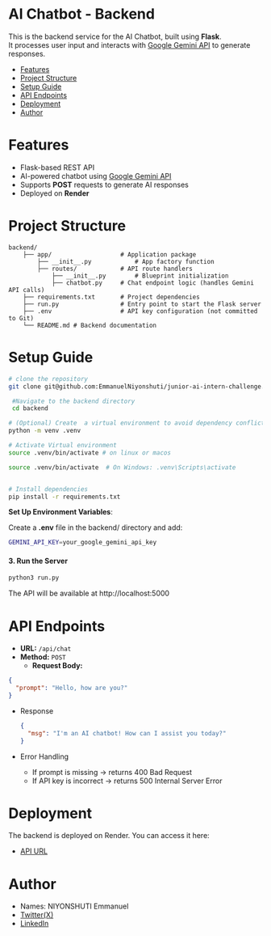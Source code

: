 # AI Chatbot - Backend

This is the backend service for the AI Chatbot, built using **Flask**.  
It processes user input and interacts with [Google Gemini API](https://ai.google.dev/gemini-api) to generate responses.


- [Features](#features)
- [Project Structure](#project-structure)
- [Setup Guide](#setup-guide)
- [API Endpoints](#api-endpoints)
- [Deployment](#deployment)
- [Author](#author)

# Features
- Flask-based REST API
- AI-powered chatbot using [Google Gemini API](https://ai.google.dev/gemini-api)
- Supports **POST** requests to generate AI responses
- Deployed on **Render**

# Project Structure
```
backend/
    ├── app/                   # Application package
        ├── __init__.py            # App factory function
        ├── routes/            # API route handlers
            ├── __init__.py        # Blueprint initialization 
            ├── chatbot.py     # Chat endpoint logic (handles Gemini API calls) 
    ├── requirements.txt       # Project dependencies
    ├── run.py                 # Entry point to start the Flask server
    ├── .env                   # API key configuration (not committed to Git) 
    └── README.md # Backend documentation
```

# Setup Guide

```bash
# clone the repository
git clone git@github.com:EmmanuelNiyonshuti/junior-ai-intern-challenge.git

 #Navigate to the backend directory
 cd backend

# (Optional) Create  a virtual environment to avoid dependency conflicts
python -m venv .venv  

# Activate Virtual environment
source .venv/bin/activate # on linux or macos

source .venv/bin/activate  # On Windows: .venv\Scripts\activate


# Install dependencies
pip install -r requirements.txt
```

**Set Up Environment Variables**:

Create a **.env** file in the backend/ directory and add:
```bash
GEMINI_API_KEY=your_google_gemini_api_key
```
#### **3. Run the Server**
```bash
python3 run.py
```
The API will be available at http://localhost:5000

# API Endpoints
 - **URL:** `/api/chat`
  - **Method:** `POST`
    - **Request Body:**
  ```json
  {
    "prompt": "Hello, how are you?"
  }
  ```
  - Response
    ```json
    {
      "msg": "I'm an AI chatbot! How can I assist you today?"
    }
    ```

- Error Handling
    - If prompt is missing → returns 400 Bad Request
    - If API key is incorrect → returns 500 Internal Server Error

# Deployment
The backend is deployed on Render.
You can access it here:
- [API URL](https://ai-chatbot-backend-evct.onrender.com)

# Author
- Names: NIYONSHUTI Emmanuel
- [Twitter(X)](https://x.com/NIYONSH77028058)
- [LinkedIn](https://www.linkedin.com/in/niyonshuti-emmanuel-82877b285/)

